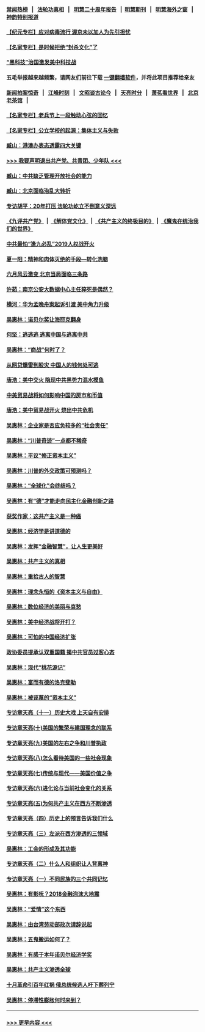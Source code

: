 #### [禁闻热榜](热点新闻.md?=0)  &nbsp;&nbsp;|&nbsp;&nbsp; [法轮功真相](https://github.com/gfw-breaker/truth/blob/master/README.md?=0) &nbsp;&nbsp;|&nbsp;&nbsp; [明慧二十周年报告](https://github.com/gfw-breaker/mh-reports/blob/master/README.md?=0) &nbsp;&nbsp;|&nbsp;&nbsp;[明慧期刊](https://github.com/gfw-breaker/mh-qikan) &nbsp;&nbsp;|&nbsp;&nbsp; [明慧海外之窗](https://github.com/gfw-breaker/mh-news/blob/master/README.md?=0) &nbsp;&nbsp;|&nbsp;&nbsp; [神韵特别报道](https://github.com/gfw-breaker/mh-news/blob/master/shenyun.md?=0)
#### [【纪元专栏】应对病毒流行 渥京未以加人为先引担忧](../pages/nsc423/n11875714.md?t=03062203) 
#### [【名家专栏】是时候拒绝“封杀文化”了](../pages/nsc423/n11814093.md?t=03062203) 
#### [“黑科技”治国激发美中科技战](../pages/nsc423/n11638056.md?t=03062203) 
#### 五毛举报越来越频繁，请网友们前往下载 [一键翻墙软件](https://github.com/gfw-breaker/ssr-accounts)，并将此项目推荐给亲友
#### [新闻拍案惊奇](https://github.com/gfw-breaker/banned-news/blob/master/pages/link4.md) &nbsp;&nbsp;|&nbsp;&nbsp; [江峰时刻](https://github.com/gfw-breaker/banned-news/blob/master/pages/link4.md) &nbsp;&nbsp;|&nbsp;&nbsp; [文昭谈古论今](https://github.com/gfw-breaker/banned-news/blob/master/pages/link4.md) &nbsp;&nbsp;|&nbsp;&nbsp; [天亮时分](https://github.com/gfw-breaker/banned-news/blob/master/pages/link4.md) &nbsp;&nbsp;|&nbsp;&nbsp; [萧茗看世界](https://github.com/gfw-breaker/banned-news/blob/master/pages/link4.md) &nbsp;&nbsp;|&nbsp;&nbsp; [北京老茶馆](https://github.com/gfw-breaker/banned-news/blob/master/pages/link4.md) &nbsp;&nbsp;|&nbsp;&nbsp; 
#### [【名家专栏】老兵节上一段触动心弦的回忆](../pages/nsc423/n11646016.md?t=03062203) 
#### [【名家专栏】公立学校的起源：集体主义与失败](../pages/nsc423/n11601833.md?t=03062203) 
#### [臧山：港澳办表态透露四大关键](../pages/nsc423/n11421628.md?t=03062203) 
#### [>>> 我要声明退出共产党、共青团、少年队 <<<](https://github.com/begood0513/goodnews/blob/master/quit/letter.md) 
#### [臧山：中共缺乏管理开放社会的能力](../pages/nsc423/n11407457.md?t=03062203) 
#### [臧山：北京面临治乱大转折](../pages/nsc423/n11406895.md?t=03062203) 
#### [专访胡平：20年打压 法轮功屹立不倒意义深远](../pages/nsc423/n11398800.md?t=03062203) 
#### [《九评共产党》](https://github.com/begood0513/9ping.md/blob/master/README.md) &nbsp;|&nbsp; [《解体党文化》](../../../../jtdwh.md/blob/master/README.md)  &nbsp;|&nbsp; [《共产主义的终极目的》](../../../../gczydzjmd.md/blob/master/README.md) &nbsp;|&nbsp; [《魔鬼在统治我们的世界》](../../../../mgztzwmdsj.md/blob/master/README.md) 
#### [中共最怕“逢九必乱”2019人权战开火](../pages/nsc423/n11385248.md?t=03062203) 
#### [夏一阳：精神和肉体灭绝的手段—转化洗脑](../pages/nsc423/n11368250.md?t=03062203) 
#### [六月风云激变 北京当局面临三条路](../pages/nsc423/n11313668.md?t=03062203) 
#### [许茹：南京公安大数据中心主任猝死是偶然？](../pages/nsc423/n11064744.md?t=03062203) 
#### [横河：华为孟晚舟案起诉引渡 美中角力升级](../pages/nsc423/n11027230.md?t=03062203) 
#### [吴惠林：诺贝尔奖让海耶克翻身](../pages/nsc423/n10890049.md?t=03062203) 
#### [何坚：逃逃逃 逃离中国与逃离中共](../pages/nsc423/n10592891.md?t=03062203) 
#### [吴惠林：“商战”何时了？](../pages/nsc423/n10573558.md?t=03062203) 
#### [从网贷爆雷到股灾 中国人的钱何处可逃](../pages/nsc423/n10572800.md?t=03062203) 
#### [唐浩：美中交火 隐现中共黑势力混水摸鱼](../pages/nsc423/n10544040.md?t=03062203) 
#### [中美贸易战将如何影响中国的房市和币值](../pages/nsc423/n10543697.md?t=03062203) 
#### [唐浩：美中贸易战开火 烧出中共危机](../pages/nsc423/n10540126.md?t=03062203) 
#### [吴惠林：企业家是否应负较多的“社会责任”](../pages/nsc423/n10535022.md?t=03062203) 
#### [吴惠林：“川普奇迹”一点都不稀奇](../pages/nsc423/n10512808.md?t=03062203) 
#### [吴惠林：平议“修正资本主义”](../pages/nsc423/n10495724.md?t=03062203) 
#### [吴惠林：川普的外交政策可预测吗？](../pages/nsc423/n10462387.md?t=03062203) 
#### [吴惠林：“全球化”会终结吗？](../pages/nsc423/n10452838.md?t=03062203) 
#### [吴惠林：有“德”才能走向民主化金融创新之路](../pages/nsc423/n10432292.md?t=03062203) 
#### [获奖作家：这共产主义是一种癌](../pages/nsc423/n10431541.md?t=03062203) 
#### [吴惠林：经济学是讲道德的](../pages/nsc423/n10398014.md?t=03062203) 
#### [吴惠林：发挥“金融智慧”，让人生更美好](../pages/nsc423/n10375019.md?t=03062203) 
#### [吴惠林：共产主义的真相](../pages/nsc423/n10351394.md?t=03062203) 
#### [吴惠林：重拾古人的智慧](../pages/nsc423/n10337691.md?t=03062203) 
#### [吴惠林：理念永恒的《资本主义与自由》](../pages/nsc423/n10316274.md?t=03062203) 
#### [吴惠林：数位经济的美丽与哀愁](../pages/nsc423/n10292946.md?t=03062203) 
#### [吴惠林：美中经济战将开打？](../pages/nsc423/n10258825.md?t=03062203) 
#### [吴惠林：可怕的中国经济扩张](../pages/nsc423/n10219147.md?t=03062203) 
#### [政协委员提承认双重国籍 揭中共官员过客心态](../pages/nsc423/n10208809.md?t=03062203) 
#### [吴惠林：现代“桃花源记”](../pages/nsc423/n10185234.md?t=03062203) 
#### [吴惠林：富而有德的洛克斐勒](../pages/nsc423/n10142264.md?t=03062203) 
#### [吴惠林：被诬蔑的“资本主义”](../pages/nsc423/n10124816.md?t=03062203) 
#### [专访章天亮（十一）历史大戏 上天自有安排](../pages/nsc423/n10094905.md?t=03062203) 
#### [专访章天亮(十)美国的繁荣与建国理念的联系](../pages/nsc423/n10094899.md?t=03062203) 
#### [专访章天亮(九)美国的左右之争和川普执政](../pages/nsc423/n10094889.md?t=03062203) 
#### [专访章天亮(八)怎么看待美国的一些社会现象](../pages/nsc423/n10094857.md?t=03062203) 
#### [专访章天亮(七)传统与现代——美国价值之争](../pages/nsc423/n10093140.md?t=03062203) 
#### [专访章天亮(六)进化论与当前社会变化的关系](../pages/nsc423/n10092036.md?t=03062203) 
#### [专访章天亮(五)为何共产主义在西方不断渗透](../pages/nsc423/n10083620.md?t=03062203) 
#### [专访章天亮（四）历史上的预言告诉我们什么](../pages/nsc423/n10083606.md?t=03062203) 
#### [专访章天亮（三）左派在西方渗透的三领域](../pages/nsc423/n10081115.md?t=03062203) 
#### [吴惠林：工会的形成及其功能](../pages/nsc423/n10080633.md?t=03062203) 
#### [专访章天亮（二）什么人和组织让人背离神](../pages/nsc423/n10076637.md?t=03062203) 
#### [专访章天亮（一）不同民族的三个共同记忆](../pages/nsc423/n10074188.md?t=03062203) 
#### [吴惠林：有影呒？2018金融泡沫大地震](../pages/nsc423/n10040534.md?t=03062203) 
#### [吴惠林：“爱情”这个东西](../pages/nsc423/n10019423.md?t=03062203) 
#### [吴惠林：由台湾劳动部政次请辞说起](../pages/nsc423/n9979679.md?t=03062203) 
#### [吴惠林：五鬼搬运如何了？](../pages/nsc423/n9925338.md?t=03062203) 
#### [吴惠林：有感于本年诺贝尔经济学奖](../pages/nsc423/n9871883.md?t=03062203) 
#### [吴惠林：共产主义渗透全球](../pages/nsc423/n9812748.md?t=03062203) 
#### [十月革命引百年红祸 俄总统候选人吁下葬列宁](../pages/nsc423/n9810182.md?t=03062203) 
#### [吴惠林：停滞性膨胀何时来到？](../pages/nsc423/n9764136.md?t=03062203) 

----
#### [ >>> 更早内容 <<< ](../indexes/nsc423-earlier.md)
